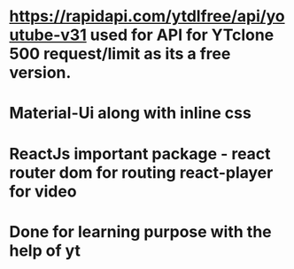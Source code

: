  # https://rapidapi.com/ytdlfree/api/youtube-v31 used for API for YTclone 500 request/limit as its a free version.
 # Material-Ui along with inline css
 # ReactJs important package - react router dom for routing react-player for video 
 # Done for learning purpose with the help of yt
